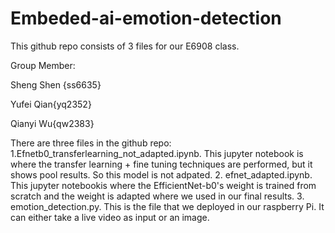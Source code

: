 # Embeded-ai-emotion-detection
This github repo consists of 3 files for our E6908 class. 

Group Member:

Sheng Shen {ss6635}

Yufei Qian{yq2352}

Qianyi Wu{qw2383}

There are three files in the github repo:
1.Efnetb0_transferlearning_not_adapted.ipynb. This jupyter notebook is where the transfer learning + fine tuning techniques are performed, but it shows pool results. So this model is not adpated.
2. efnet_adapted.ipynb. This jupyter notebookis where the EfficientNet-b0's weight is trained from scratch and the weight is adapted where we used in our final results.
3. emotion_detection.py. This is the file that we deployed in our raspberry Pi. It can either take a live video as input or an image. 
